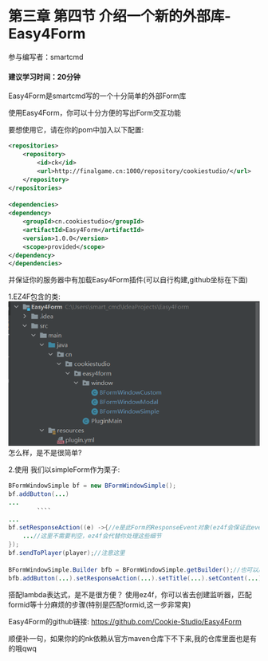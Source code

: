 # 第三章 第四节 介绍一个新的外部库-Easy4Form

参与编写者：smartcmd

#### 建议学习时间：20分钟

Easy4Form是smartcmd写的一个十分简单的外部Form库
 
使用Easy4Form，你可以十分方便的写出Form交互功能

要想使用它，请在你的pom中加入以下配置:
```xml
<repositories>
    <repository>
        <id>ck</id>
        <url>http://finalgame.cn:1000/repository/cookiestudio/</url>
    </repository>
</repositories>

<dependencies>
<dependency>
    <groupId>cn.cookiestudio</groupId>
    <artifactId>Easy4Form</artifactId>
    <version>1.0.0</version>
    <scope>provided</scope>
</dependency>
</dependencies>
```

并保证你的服务器中有加载Easy4Form插件(可以自行构建,github坐标在下面)

1.EZ4F包含的类: 
![../images/3-4-01.png](../images/3-4-01.png)
怎么样，是不是很简单?

2.使用
我们以simpleForm作为栗子:
```java
BFormWindowSimple bf = new BFormWindowSimple();
bf.addButton(...)
...
        ````
...
bf.setResponseAction((e) ->{//e是此Form的ResponseEvent对象(ez4f会保证此event是”这个“form的返回事件)
    ...//这里不需要判空，ez4f会代替你处理这些细节
});
bf.sendToPlayer(player);//注意这里

BFormWindowSimple.Builder bfb = BFormWindowSimple.getBuilder();//也可以用Builder
bfb.addButton(...).setResponseAction(...).setTitle(...).setContent(...).build().sendToPlayer(Player);
```

搭配lambda表达式，是不是很方便？
使用ez4f，你可以省去创建监听器，匹配formid等十分麻烦的步骤(特别是匹配formid,这一步非常爽)

Easy4Form的github链接: https://github.com/Cookie-Studio/Easy4Form

顺便补一句，如果你的的nk依赖从官方maven仓库下不下来,我的仓库里面也是有的哦qwq
